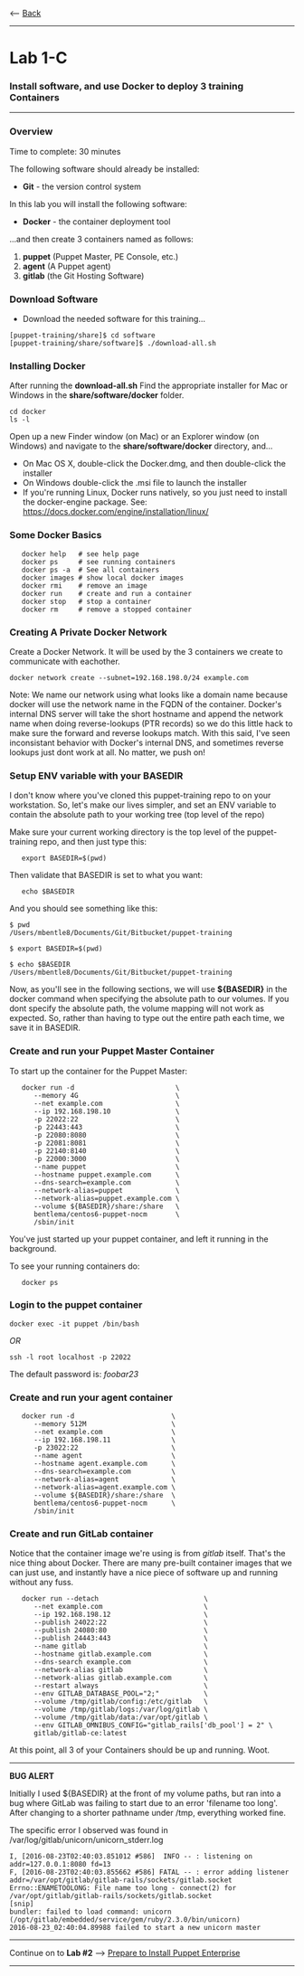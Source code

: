 <-- [Back](../README.md#labs)

---

# Lab 1-C #
### Install software, and use Docker to deploy 3 training Containers ###

---

### Overview ###

Time to complete:  30 minutes

The following software should already be installed:

* **Git** - the version control system

In this lab you will install the following software:

* **Docker** - the container deployment tool

...and then create 3 containers named as follows:

1. **puppet**   (Puppet Master, PE Console, etc.)
3. **agent**    (A Puppet agent)
2. **gitlab**   (the Git Hosting Software)

### Download Software ###

* Download the needed software for this training...

```
[puppet-training/share]$ cd software
[puppet-training/share/software]$ ./download-all.sh
```

### Installing Docker ###

After running the **download-all.sh** Find the appropriate installer for
Mac or Windows in the **share/software/docker** folder.

```
cd docker
ls -l
```

Open up a new Finder window (on Mac) or an Explorer window (on Windows) and navigate to the **share/software/docker** directory, and...

* On Mac OS X, double-click the Docker.dmg, and then double-click the installer
* On Windows double-click the .msi file to launch the installer
* If you're running Linux, Docker runs natively, so you just need to install the docker-engine package.
  See:  <https://docs.docker.com/engine/installation/linux/>

### Some Docker Basics ###

```
   docker help   # see help page
   docker ps     # see running containers
   docker ps -a  # See all containers
   docker images # show local docker images
   docker rmi    # remove an image
   docker run    # create and run a container
   docker stop   # stop a container
   docker rm     # remove a stopped container
```

### Creating A Private Docker Network ###

Create a Docker Network.  It will be used by the 3 containers we create to communicate with eachother.

```
docker network create --subnet=192.168.198.0/24 example.com
```

Note:  We name our network using what looks like a domain name because docker
will use the network name in the FQDN of the container.  Docker's internal
DNS server will take the short hostname and append the network name when doing
reverse-lookups (PTR records) so we do this little hack to make sure the
forward and reverse lookups match.  With this said, I've seen inconsistant
behavior with Docker's internal DNS, and sometimes reverse lookups just dont work at all.
No matter, we push on!


### Setup ENV variable with your BASEDIR ###

I don't know where you've cloned this puppet-training repo to on your
workstation.  So, let's make our lives simpler, and set an ENV variable
to contain the absolute path to your working tree (top level of the repo)

Make sure your current working directory is the top level of the puppet-training
repo, and then just type this:

```
   export BASEDIR=$(pwd)
```

Then validate that BASEDIR is set to what you want:

```
   echo $BASEDIR
```

And you should see something like this:

```
$ pwd
/Users/mbentle8/Documents/Git/Bitbucket/puppet-training

$ export BASEDIR=$(pwd)

$ echo $BASEDIR
/Users/mbentle8/Documents/Git/Bitbucket/puppet-training

```

Now, as you'll see in the following sections, we will use **${BASEDIR}** in the docker
command when specifying the absolute path to our volumes.  If you dont specify the
absolute path, the volume mapping will not work as expected.  So, rather than having
to type out the entire path each time, we save it in BASEDIR.


### Create and run your Puppet Master Container ###

To start up the container for the Puppet Master:

```
   docker run -d                         \
      --memory 4G                        \
      --net example.com                  \
      --ip 192.168.198.10                \
      -p 22022:22                        \
      -p 22443:443                       \
      -p 22080:8080                      \
      -p 22081:8081                      \
      -p 22140:8140                      \
      -p 22000:3000                      \
      --name puppet                      \
      --hostname puppet.example.com      \
      --dns-search=example.com           \
      --network-alias=puppet             \
      --network-alias=puppet.example.com \
      --volume ${BASEDIR}/share:/share   \
      bentlema/centos6-puppet-nocm       \
      /sbin/init
```

You've just started up your puppet container, and left it running in the background.

To see your running containers do:

```
   docker ps
```

### Login to the puppet container ###

```
docker exec -it puppet /bin/bash
```

*OR*

```
ssh -l root localhost -p 22022
```
The default password is:  *foobar23*


### Create and run your agent container ###

```
   docker run -d                        \
      --memory 512M                     \
      --net example.com                 \
      --ip 192.168.198.11               \
      -p 23022:22                       \
      --name agent                      \
      --hostname agent.example.com      \
      --dns-search=example.com          \
      --network-alias=agent             \
      --network-alias=agent.example.com \
      --volume ${BASEDIR}/share:/share  \
      bentlema/centos6-puppet-nocm      \
      /sbin/init
```

### Create and run GitLab container ###

Notice that the container image we're using is from *gitlab* itself.  That's
the nice thing about Docker.  There are many pre-built container images
that we can just use, and instantly have a nice piece of software up and
running without any fuss.


```
   docker run --detach                          \
      --net example.com                         \
      --ip 192.168.198.12                       \
      --publish 24022:22                        \
      --publish 24080:80                        \
      --publish 24443:443                       \
      --name gitlab                             \
      --hostname gitlab.example.com             \
      --dns-search example.com                  \
      --network-alias gitlab                    \
      --network-alias gitlab.example.com        \
      --restart always                          \
      --env GITLAB_DATABASE_POOL="2;"           \
      --volume /tmp/gitlab/config:/etc/gitlab   \
      --volume /tmp/gitlab/logs:/var/log/gitlab \
      --volume /tmp/gitlab/data:/var/opt/gitlab \
      --env GITLAB_OMNIBUS_CONFIG="gitlab_rails['db_pool'] = 2" \
      gitlab/gitlab-ce:latest

```

At this point, all 3 of your Containers should be up and running.  Woot.

---

**BUG ALERT**

Initially I used ${BASEDIR} at the front of my volume paths, but ran into a bug
where GitLab was failing to start due to an error 'filename too long'.  After
changing to a shorter pathname under /tmp, everything worked fine.

The specific error I observed was found in /var/log/gitlab/unicorn/unicorn_stderr.log

```
I, [2016-08-23T02:40:03.851012 #586]  INFO -- : listening on addr=127.0.0.1:8080 fd=13
F, [2016-08-23T02:40:03.855662 #586] FATAL -- : error adding listener addr=/var/opt/gitlab/gitlab-rails/sockets/gitlab.socket
Errno::ENAMETOOLONG: File name too long - connect(2) for /var/opt/gitlab/gitlab-rails/sockets/gitlab.socket
[snip]
bundler: failed to load command: unicorn (/opt/gitlab/embedded/service/gem/ruby/2.3.0/bin/unicorn)
2016-08-23_02:40:04.89988 failed to start a new unicorn master
```

---

Continue on to **Lab #2** --> [Prepare to Install Puppet Enterprise](02c-Prep-to-Install-Puppet-Master.md#lab-2-c)

---


